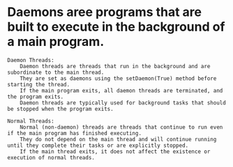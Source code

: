 # Daemons aree programs that are built to execute in the background of a main program.

    Daemon Threads:
        Daemon threads are threads that run in the background and are subordinate to the main thread.
        They are set as daemons using the setDaemon(True) method before starting the thread.
        If the main program exits, all daemon threads are terminated, and the program exits.
        Daemon threads are typically used for background tasks that should be stopped when the program exits.

    Normal Threads:
        Normal (non-daemon) threads are threads that continue to run even if the main program has finished executing.
        They do not depend on the main thread and will continue running until they complete their tasks or are explicitly stopped.
        If the main thread exits, it does not affect the existence or execution of normal threads.
